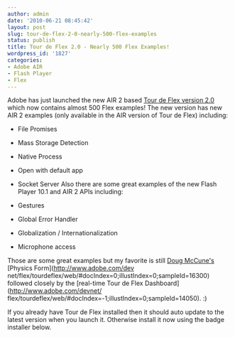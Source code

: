 ```yaml
---
author: admin
date: '2010-06-21 08:45:42'
layout: post
slug: tour-de-flex-2-0-nearly-500-flex-examples
status: publish
title: Tour de Flex 2.0 - Nearly 500 Flex Examples!
wordpress_id: '1827'
categories:
- Adobe AIR
- Flash Player
- Flex
---
```


Adobe has just launched the new AIR 2 based [Tour de Flex version
2.0](http://flex.org/tour) which now contains almost 500 Flex examples! The
new version has new AIR 2 examples (only available in the AIR version of Tour
de Flex) including:

  * File Promises
  * Mass Storage Detection
  * Native Process
  * Open with default app
  * Socket Server
Also there are some great examples of the new Flash Player 10.1 and AIR 2 APIs
including:

  * Gestures
  * Global Error Handler
  * Globalization / Internationalization
  * Microphone access
  
Those are some great examples but my favorite is still [Doug
McCune's](http://dougmccune.com/blog/) [Physics Form](http://www.adobe.com/dev
net/flex/tourdeflex/web/#docIndex=0;illustIndex=0;sampleId=16300) followed
closely by the [real-time Tour de Flex Dashboard](http://www.adobe.com/devnet/
flex/tourdeflex/web/#docIndex=-1;illustIndex=0;sampleId=14050). :)

If you already have Tour de Flex installed then it should auto update to the
latest version when you launch it. Otherwise install it now using the badge
installer below.

